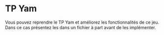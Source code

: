 # TP Yam

Vous pouvez reprendre le TP Yam et améliorez les fonctionnalités de ce jeu. Dans ce cas présentez les dans un fichier à part avant de les implémenter.
